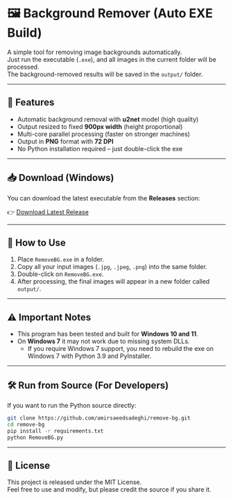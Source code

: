 # 🖼️ Background Remover (Auto EXE Build)

A simple tool for removing image backgrounds automatically.  
Just run the executable (`.exe`), and all images in the current folder will be processed.  
The background-removed results will be saved in the `output/` folder.  

---

## 🚀 Features
- Automatic background removal with **u2net** model (high quality)  
- Output resized to fixed **900px width** (height proportional)  
- Multi-core parallel processing (faster on stronger machines)  
- Output in **PNG** format with **72 DPI**  
- No Python installation required – just double-click the exe  

---

## 📥 Download (Windows)
You can download the latest executable from the **Releases** section:

👉 [Download Latest Release](https://github.com/amirsaeedsadeghi/remove-bg/releases/latest/download/RemoveBG.exe)

---

## 📂 How to Use
1. Place `RemoveBG.exe` in a folder.  
2. Copy all your input images (`.jpg`, `.jpeg`, `.png`) into the same folder.  
3. Double-click on `RemoveBG.exe`.  
4. After processing, the final images will appear in a new folder called `output/`.  

---

## ⚠️ Important Notes
- This program has been tested and built for **Windows 10 and 11**.  
- On **Windows 7** it may not work due to missing system DLLs.  
  - If you require Windows 7 support, you need to rebuild the exe on Windows 7 with Python 3.9 and PyInstaller.  

---

## 🛠️ Run from Source (For Developers)
If you want to run the Python source directly:  

```bash
git clone https://github.com/amirsaeedsadeghi/remove-bg.git
cd remove-bg
pip install -r requirements.txt
python RemoveBG.py
```

---

## 📜 License
This project is released under the MIT License.  
Feel free to use and modify, but please credit the source if you share it.